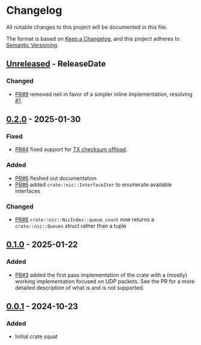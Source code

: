 <!-- markdownlint-disable blanks-around-headings blanks-around-lists no-duplicate-heading -->

# Changelog
All notable changes to this project will be documented in this file.

The format is based on [Keep a Changelog](https://keepachangelog.com/en/1.0.0/),
and this project adheres to [Semantic Versioning](https://semver.org/spec/v2.0.0.html).

<!-- next-header -->
## [Unreleased] - ReleaseDate
### Changed
- [PR#9](https://github.com/Jake-Shadle/xdp/pull/9) removed neli in favor of a simpler inline implementation, resolving [#1](https://github.com/Jake-Shadle/xdp/issues/1).

## [0.2.0] - 2025-01-30
### Fixed
- [PR#4](https://github.com/Jake-Shadle/xdp/pull/4) fixed support for [TX checksum offload](https://docs.kernel.org/networking/xsk-tx-metadata.html).

### Added
- [PR#6](https://github.com/Jake-Shadle/xdp/pull/6) fleshed out documentation
- [PR#6](https://github.com/Jake-Shadle/xdp/pull/6) added `crate::nic::InterfaceIter` to enumerate available interfaces

### Changed
- [PR#6](https://github.com/Jake-Shadle/xdp/pull/6) `crate::nic::NicIndex::queue_count` now returns a `crate::nic::Queues` struct rather than a tuple

## [0.1.0] - 2025-01-22
### Added
- [PR#3](https://github.com/Jake-Shadle/xdp/pull/3) added the first pass implementation of the crate with a (mostly) working implementation focused on UDP packets. See the PR for a more detailed description of what is and is not supported.

## [0.0.1] - 2024-10-23
### Added
- Initial crate squat

<!-- next-url -->
[Unreleased]: https://github.com/Jake-Shadle/xdp/compare/0.2.0...HEAD
[0.2.0]: https://github.com/Jake-Shadle/xdp/compare/0.1.0...0.2.0
[0.1.0]: https://github.com/Jake-Shadle/xdp/compare/0.0.1...0.1.0
[0.0.1]: https://github.com/Jake-Shadle/xdp/releases/tag/0.0.1
